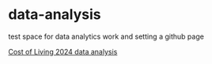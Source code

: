 # data-analysis
test space for data analytics work and setting a github page

<a href="cost_of_living_project.html">Cost of Living 2024 data analysis</a>